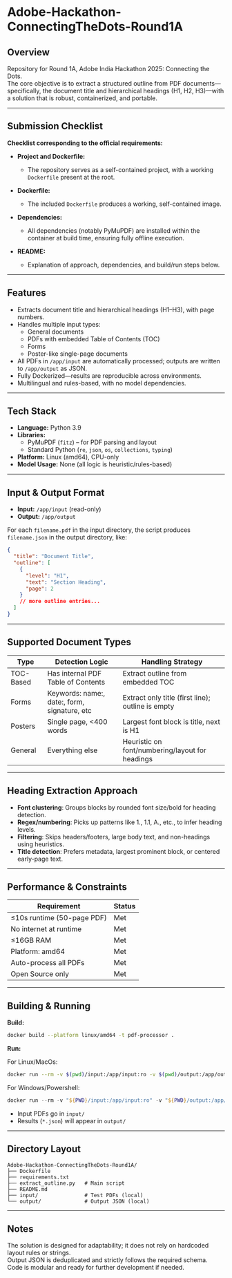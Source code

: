 # Adobe-Hackathon-ConnectingTheDots-Round1A

## Overview

Repository for Round 1A, Adobe India Hackathon 2025: Connecting the Dots.  
The core objective is to extract a structured outline from PDF documents—specifically, the document title and hierarchical headings (H1, H2, H3)—with a solution that is robust, containerized, and portable.

---

## Submission Checklist

**Checklist corresponding to the official requirements:**

- **Project and Dockerfile:**  
  - The repository serves as a self-contained project, with a working `Dockerfile` present at the root.

- **Dockerfile:**  
  - The included `Dockerfile` produces a working, self-contained image.

- **Dependencies:**  
  - All dependencies (notably PyMuPDF) are installed within the container at build time, ensuring fully offline execution.

- **README:**  
  - Explanation of approach, dependencies, and build/run steps below.

---

## Features

- Extracts document title and hierarchical headings (H1–H3), with page numbers.
- Handles multiple input types: 
  - General documents
  - PDFs with embedded Table of Contents (TOC)
  - Forms  
  - Poster-like single-page documents
- All PDFs in `/app/input` are automatically processed; outputs are written to `/app/output` as JSON.
- Fully Dockerized—results are reproducible across environments.
- Multilingual and rules-based, with no model dependencies.

---

## Tech Stack

- **Language:** Python 3.9
- **Libraries:**  
  - PyMuPDF (`fitz`) – for PDF parsing and layout
  - Standard Python (`re`, `json`, `os`, `collections`, `typing`)
- **Platform:** Linux (amd64), CPU-only
- **Model Usage:** None (all logic is heuristic/rules-based)

---

## Input & Output Format

- **Input:** `/app/input` (read-only)
- **Output:** `/app/output`

For each `filename.pdf` in the input directory, the script produces `filename.json` in the output directory, like:

```json
{
  "title": "Document Title",
  "outline": [
    {
      "level": "H1",
      "text": "Section Heading",
      "page": 2
    }
    // more outline entries...
  ]
}
```

---

## Supported Document Types

| Type      | Detection Logic                              | Handling Strategy                                   |
|-----------|---------------------------------------------|-----------------------------------------------------|
| TOC-Based | Has internal PDF Table of Contents           | Extract outline from embedded TOC                   |
| Forms     | Keywords: name:, date:, form, signature, etc | Extract only title (first line); outline is empty   |
| Posters   | Single page, <400 words                      | Largest font block is title, next is H1             |
| General   | Everything else                              | Heuristic on font/numbering/layout for headings     |

---

## Heading Extraction Approach

- **Font clustering**: Groups blocks by rounded font size/bold for heading detection.
- **Regex/numbering**: Picks up patterns like 1., 1.1, A., etc., to infer heading levels.
- **Filtering**: Skips headers/footers, large body text, and non-headings using heuristics.
- **Title detection**: Prefers metadata, largest prominent block, or centered early-page text.

---

## Performance & Constraints

| Requirement                    | Status         |
|---------------------------------|---------------|
| ≤10s runtime (50-page PDF)      | Met           |
| No internet at runtime          | Met           |
| ≤16GB RAM                       | Met           |
| Platform: amd64                 | Met           |
| Auto-process all PDFs           | Met           |
| Open Source only                | Met           |

---

## Building & Running

**Build:**
```bash
docker build --platform linux/amd64 -t pdf-processor .
```

**Run:**

For Linux/MacOs:
```bash
docker run --rm -v $(pwd)/input:/app/input:ro -v $(pwd)/output:/app/output --network none pdf-processor
```

For Windows/Powershell:
```powershell
docker run --rm -v "${PWD}/input:/app/input:ro" -v "${PWD}/output:/app/output" --network none pdf-processor
```
- Input PDFs go in `input/`  
- Results (`*.json`) will appear in `output/`

---

## Directory Layout

```
Adobe-Hackathon-ConnectingTheDots-Round1A/
├── Dockerfile
├── requirements.txt
├── extract_outline.py   # Main script
├── README.md
├── input/               # Test PDFs (local)
└── output/              # Output JSON (local)
```

---

## Notes

The solution is designed for adaptability; it does not rely on hardcoded layout rules or strings.  
Output JSON is deduplicated and strictly follows the required schema.  
Code is modular and ready for further development if needed.

